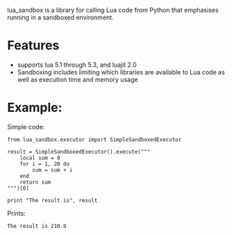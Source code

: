 lua_sandbox is a library for calling Lua code from Python that emphasises
running in a sandboxed environment.

# Features

* supports lua 5.1 through 5.3, and luajit 2.0
* Sandboxing includes limiting which libraries are available to Lua code as well
  as execution time and memory usage

# Example:

Simple code:

    from lua_sandbox.executor import SimpleSandboxedExecutor

    result = SimpleSandboxedExecutor().execute("""
        local sum = 0
        for i = 1, 20 do
            sum = sum + i
        end
        return sum
    """)[0]

    print "The result is", result

Prints:

    The result is 210.0
